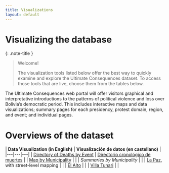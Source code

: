 ```yaml
---
title: Visualizations
layout: default
---
```

# Visualizing the database
    
{: .note-title }
> Welcome!
> 
> The visualization tools listed below offer the best way to quickly 
> examine and explore the Ultimate Consequences dataset. To access those 
> tools that are live, choose them from the tables below.

The Ultimate Consequences web portal will offer visitors graphical and interpretative introductions to the patterns of political violence and loss over Bolivia’s democratic period. This includes interactive maps and data visualizations; summary pages for each presidency, protest domain, region, and event; and individual pages. 

# Overviews of the dataset

| **Data Visualization (in English)** | **Visualización de datos (en castellano)** |
|---|---|---|
| [Directory of Deaths by Event](/vis/Nested-Table.html) | [ Directorio cronológico de muertes](/vis/Directorio-Eventos-Muertes.html) |
| [Map by Municipality](/vis/Choropleth-Map-Municipality.html) |  |
| _Summaries by Municipality_ |  |
| [La Paz](https://ultimateconsequences.github.io/municipalities/Dashboard_La-Paz.html), with street-level mapping |  |
| [El Alto](https://ultimateconsequences.github.io/municipalities/Dashboard_El-Alto.html) |  |
| [Villa Tunari](https://ultimateconsequences.github.io/municipalities/Dashboard_Villa-Tunari.html) |  |


